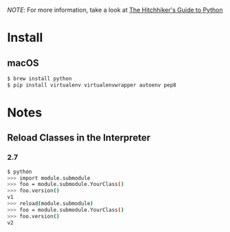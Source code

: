*NOTE*: For more information, take a look at [The Hitchhiker's Guide to Python](http://docs.python-guide.org/en/latest/)

# Install

## macOS

```bash
$ brew install python
$ pip install virtualenv virtualenvwrapper autoenv pep8
```

# Notes

## Reload Classes in the Interpreter

### 2.7

```bash
$ python
>>> import module.submodule
>>> foo = module.submodule.YourClass()
>>> foo.version()
v1
>>> reload(module.submodule)
>>> foo = module.submodule.YourClass()
>>> foo.version()
v2
```
